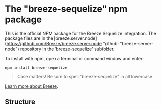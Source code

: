 # The "breeze-sequelize" npm package

This is the official NPM package for the Breeze Sequelize integration. The package files are in the [breeze.server.node](https://github.com/Breeze/breeze.server.node "github: "breeze-server-node") repository in the 'breeze-sequelize' subfolder.

To install with npm, open a terminal or command window and enter:

`npm install breeze-sequelize`

>Case matters! Be sure to spell "breeze-sequelize" in all lowercase.

[Learn more about Breeze](http://www.getbreezenow.com/breezejs "breezejs").

## Structure




